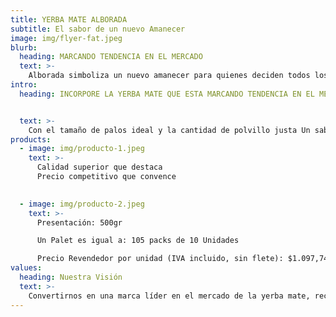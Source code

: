 ```yaml
---
title: YERBA MATE ALBORADA
subtitle: El sabor de un nuevo Amanecer
image: img/flyer-fat.jpeg
blurb:
  heading: MARCANDO TENDENCIA EN EL MERCADO
  text: >-
    Alborada simboliza un nuevo amanecer para quienes deciden todos los días, con la sencillez de un mate, desde el amor, la amistad, la unión y el compartir, mostrarse agradecidos a la vida y al Creador desde la primera luz del alba.
intro:
  heading: INCORPORE LA YERBA MATE QUE ESTA MARCANDO TENDENCIA EN EL MERCADO


  text: >-
    Con el tamaño de palos ideal y la cantidad de polvillo justa Un sabor meticulosamente diseñado para el deleite del consumidor Suave, sin lavarse rápido El sabor de un nuevo amanecer.
products:
  - image: img/producto-1.jpeg
    text: >-
      Calidad superior que destaca
      Precio competitivo que convence

      
  - image: img/producto-2.jpeg
    text: >-
      Presentación: 500gr

      Un Palet es igual a: 105 packs de 10 Unidades

      Precio Revendedor por unidad (IVA incluido, sin flete): $1.097,74
values:
  heading: Nuestra Visión
  text: >-
    Convertirnos en una marca líder en el mercado de la yerba mate, reconocida no solo por la calidad de nuestros productos, sino también por promover valores fundamentales como la fe, la unión y el compartir. Queremos ser el puente que une a las personas, marcando tendencia en el mercado y dejando una huella positiva en la vida de nuestros consumidores.
---
```


